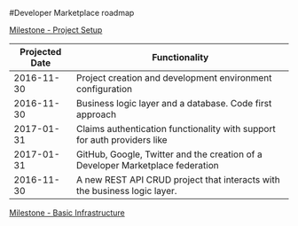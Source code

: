 #Developer Marketplace roadmap

[Milestone - Project Setup](https://github.com/cracker4o/dev-marketplace/milestone/1)

|Projected Date |Functionality                                                                   |
|---------------|--------------------------------------------------------------------------------|
| 2016-11-30    |  Project creation and development environment configuration                    |
| 2016-11-30    |  Business logic layer and a database. Code first approach                      |
| 2017-01-31    |  Claims authentication functionality with support for auth providers like      |
| 2017-01-31    |  GitHub, Google, Twitter and the creation of a Developer Marketplace federation |
| 2016-11-30    |  A new REST API CRUD project that interacts with the business logic layer.     |

[Milestone - Basic Infrastructure](https://github.com/cracker4o/dev-marketplace/milestone/2)

